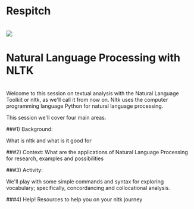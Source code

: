 # Respitch

<br>
<img style="float:left" src="http://ipython.org/_static/IPy_header.png" />
<br>

# Natural Language Processing with NLTK

<br>
Welcome to this session on textual analysis with the Natural Language Toolkit or nltk, as we'll call it from now on. Nltk uses the computer programming language Python for natural language processing.

This session we'll cover four main areas.

 
###1) Background:

What is nltk and what is it good for

###2) Context:
What are the applications of Natural Language Processing for research, examples and possibilities

###3) Activity:

We'll play with some simple commands and syntax for exploring vocabulary; specifically, concordancing and collocational analysis.

###4) Help!
Resources to help you on your nltk journey

